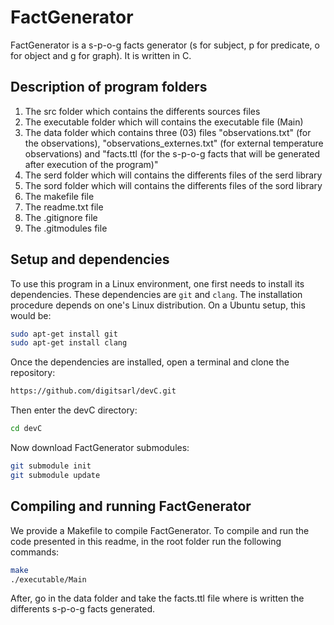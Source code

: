 
# FactGenerator

FactGenerator is a s-p-o-g facts generator (s for subject, p for predicate, o for object and g for graph). It is written in C.


## Description of program folders

 1. The src folder which contains the differents sources files
 2. The executable folder which will contains the executable file (Main)
 3. The data folder which contains three (03) files "observations.txt" (for the observations), "observations_externes.txt" (for external temperature observations) and "facts.ttl (for the s-p-o-g facts that will be generated after execution of the program)"
 4. The serd folder which will contains the differents files of the serd library
 5. The sord folder which will contains the differents files of the sord library
 6. The makefile file
 7. The readme.txt file
 8. The .gitignore file
 9. The .gitmodules file



## Setup and dependencies

To use this program in a Linux environment, one first needs to install its dependencies. These dependencies are ```git``` and ```clang```. The installation procedure depends on one's Linux distribution. On a Ubuntu setup, this would be:

```bash
sudo apt-get install git
sudo apt-get install clang
```

Once the dependencies are installed, open a terminal and clone the repository:

```bash
https://github.com/digitsarl/devC.git
```

Then enter the devC directory:

```bash
cd devC
```

Now download FactGenerator submodules:

```bash
git submodule init
git submodule update
```



## Compiling and running FactGenerator

We provide a Makefile to compile FactGenerator. To compile and run the code presented in this readme, in the root folder run the following commands:
```bash
make
./executable/Main
```

After, go in the data folder and take the facts.ttl file where is written the differents s-p-o-g facts generated.

